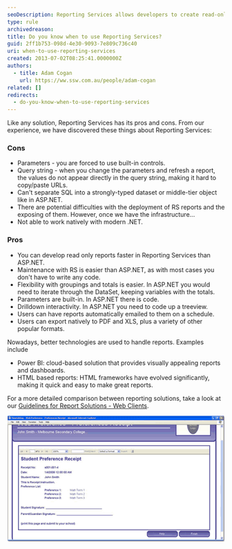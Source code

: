 ```yaml
---
seoDescription: Reporting Services allows developers to create read-only reports faster and with ease, featuring built-in support for parameters, groupings, and totals.
type: rule
archivedreason:
title: Do you know when to use Reporting Services?
guid: 2ff1b753-098d-4e30-9093-7e809c736c40
uri: when-to-use-reporting-services
created: 2013-07-02T08:25:41.0000000Z
authors:
  - title: Adam Cogan
    url: https://ww.ssw.com.au/people/adam-cogan
related: []
redirects:
  - do-you-know-when-to-use-reporting-services
---
```


Like any solution, Reporting Services has its pros and cons. From our experience, we have discovered these things about Reporting Services:

<!--endintro-->

### Cons

- Parameters - you are forced to use built-in controls.
- Query string - when you change the parameters and refresh a report, the values do not appear directly in the query string, making it hard to copy/paste URLs.
- Can't separate SQL into a strongly-typed dataset or middle-tier object like in ASP.NET.
- There are potential difficulties with the deployment of RS reports and the exposing of them. However, once we have the infrastructure...
- Not able to work natively with modern .NET.

### Pros

- You can develop read only reports faster in Reporting Services than ASP.NET.
- Maintenance with RS is easier than ASP.NET, as with most cases you don't have to write any code.
- Flexibility with groupings and totals is easier. In ASP.NET you would need to iterate through the DataSet, keeping variables with the totals.
- Parameters are built-in. In ASP.NET there is code.
- Drilldown interactivity. In ASP.NET you need to code up a treeview.
- Users can have reports automatically emailed to them on a schedule.
- Users can export natively to PDF and XLS, plus a variety of other popular formats.

Nowadays, better technologies are used to handle reports. Examples include

- Power BI: cloud-based solution that provides visually appealing reports and dashboards.
- HTML based reports: HTML frameworks have evolved significantly, making it quick and easy to make great reports.

For a more detailed comparison between reporting solutions, take a look at our [Guidelines for Report Solutions - Web Clients](https://www.ssw.com.au/ssw/Standards/DeveloperDotNet/guidelinesforreportingwebclient.aspx).

![Figure: Reporting Services has built-in support for PDF/XLS export and can be embedded in your ASP.NET pages](RSRulesUseRS1.gif)
